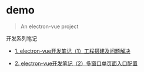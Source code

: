 # demo

> An electron-vue project

开发系列笔记

* [1. electron-vue开发笔记（1）工程搭建及问题解决](https://juejin.im/post/5eeb5113e51d45740950c661)

* [2. electron-vue开发笔记（2）多窗口单页面入口配置](https://juejin.im/post/5ef6b0a8f265da230406281f)
